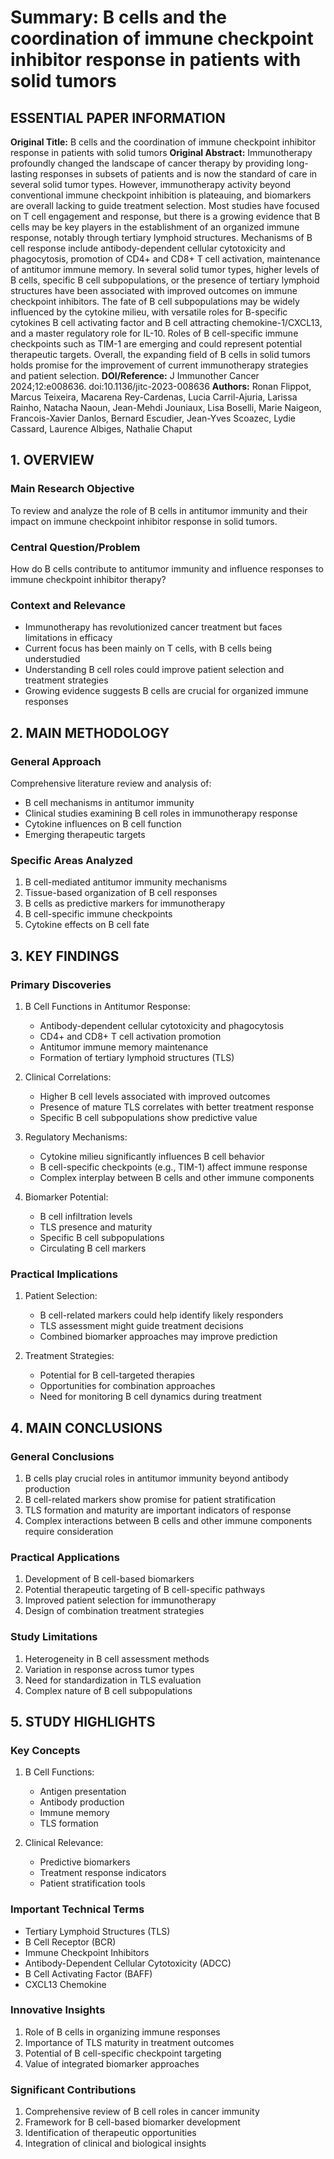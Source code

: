 # Summary: B cells and the coordination of immune checkpoint inhibitor response in patients with solid tumors

## ESSENTIAL PAPER INFORMATION
**Original Title:** B cells and the coordination of immune checkpoint inhibitor response in patients with solid tumors
**Original Abstract:** Immunotherapy profoundly changed the landscape of cancer therapy by providing long-lasting responses in subsets of patients and is now the standard of care in several solid tumor types. However, immunotherapy activity beyond conventional immune checkpoint inhibition is plateauing, and biomarkers are overall lacking to guide treatment selection. Most studies have focused on T cell engagement and response, but there is a growing evidence that B cells may be key players in the establishment of an organized immune response, notably through tertiary lymphoid structures. Mechanisms of B cell response include antibody-dependent cellular cytotoxicity and phagocytosis, promotion of CD4+ and CD8+ T cell activation, maintenance of antitumor immune memory. In several solid tumor types, higher levels of B cells, specific B cell subpopulations, or the presence of tertiary lymphoid structures have been associated with improved outcomes on immune checkpoint inhibitors. The fate of B cell subpopulations may be widely influenced by the cytokine milieu, with versatile roles for B-specific cytokines B cell activating factor and B cell attracting chemokine-1/CXCL13, and a master regulatory role for IL-10. Roles of B cell-specific immune checkpoints such as TIM-1 are emerging and could represent potential therapeutic targets. Overall, the expanding field of B cells in solid tumors holds promise for the improvement of current immunotherapy strategies and patient selection.
**DOI/Reference:** J Immunother Cancer 2024;12:e008636. doi:10.1136/jitc-2023-008636
**Authors:** Ronan Flippot, Marcus Teixeira, Macarena Rey-Cardenas, Lucia Carril-Ajuria, Larissa Rainho, Natacha Naoun, Jean-Mehdi Jouniaux, Lisa Boselli, Marie Naigeon, Francois-Xavier Danlos, Bernard Escudier, Jean-Yves Scoazec, Lydie Cassard, Laurence Albiges, Nathalie Chaput

## 1. OVERVIEW

### Main Research Objective
To review and analyze the role of B cells in antitumor immunity and their impact on immune checkpoint inhibitor response in solid tumors.

### Central Question/Problem
How do B cells contribute to antitumor immunity and influence responses to immune checkpoint inhibitor therapy?

### Context and Relevance
- Immunotherapy has revolutionized cancer treatment but faces limitations in efficacy
- Current focus has been mainly on T cells, with B cells being understudied
- Understanding B cell roles could improve patient selection and treatment strategies
- Growing evidence suggests B cells are crucial for organized immune responses

## 2. MAIN METHODOLOGY

### General Approach
Comprehensive literature review and analysis of:
- B cell mechanisms in antitumor immunity
- Clinical studies examining B cell roles in immunotherapy response
- Cytokine influences on B cell function
- Emerging therapeutic targets

### Specific Areas Analyzed
1. B cell-mediated antitumor immunity mechanisms
2. Tissue-based organization of B cell responses
3. B cells as predictive markers for immunotherapy
4. B cell-specific immune checkpoints
5. Cytokine effects on B cell fate

## 3. KEY FINDINGS

### Primary Discoveries
1. B Cell Functions in Antitumor Response:
   - Antibody-dependent cellular cytotoxicity and phagocytosis
   - CD4+ and CD8+ T cell activation promotion
   - Antitumor immune memory maintenance
   - Formation of tertiary lymphoid structures (TLS)

2. Clinical Correlations:
   - Higher B cell levels associated with improved outcomes
   - Presence of mature TLS correlates with better treatment response
   - Specific B cell subpopulations show predictive value

3. Regulatory Mechanisms:
   - Cytokine milieu significantly influences B cell behavior
   - B cell-specific checkpoints (e.g., TIM-1) affect immune response
   - Complex interplay between B cells and other immune components

4. Biomarker Potential:
   - B cell infiltration levels
   - TLS presence and maturity
   - Specific B cell subpopulations
   - Circulating B cell markers

### Practical Implications
1. Patient Selection:
   - B cell-related markers could help identify likely responders
   - TLS assessment might guide treatment decisions
   - Combined biomarker approaches may improve prediction

2. Treatment Strategies:
   - Potential for B cell-targeted therapies
   - Opportunities for combination approaches
   - Need for monitoring B cell dynamics during treatment

## 4. MAIN CONCLUSIONS

### General Conclusions
1. B cells play crucial roles in antitumor immunity beyond antibody production
2. B cell-related markers show promise for patient stratification
3. TLS formation and maturity are important indicators of response
4. Complex interactions between B cells and other immune components require consideration

### Practical Applications
1. Development of B cell-based biomarkers
2. Potential therapeutic targeting of B cell-specific pathways
3. Improved patient selection for immunotherapy
4. Design of combination treatment strategies

### Study Limitations
1. Heterogeneity in B cell assessment methods
2. Variation in response across tumor types
3. Need for standardization in TLS evaluation
4. Complex nature of B cell subpopulations

## 5. STUDY HIGHLIGHTS

### Key Concepts
1. B Cell Functions:
   - Antigen presentation
   - Antibody production
   - Immune memory
   - TLS formation

2. Clinical Relevance:
   - Predictive biomarkers
   - Treatment response indicators
   - Patient stratification tools

### Important Technical Terms
- Tertiary Lymphoid Structures (TLS)
- B Cell Receptor (BCR)
- Immune Checkpoint Inhibitors
- Antibody-Dependent Cellular Cytotoxicity (ADCC)
- B Cell Activating Factor (BAFF)
- CXCL13 Chemokine

### Innovative Insights
1. Role of B cells in organizing immune responses
2. Importance of TLS maturity in treatment outcomes
3. Potential of B cell-specific checkpoint targeting
4. Value of integrated biomarker approaches

### Significant Contributions
1. Comprehensive review of B cell roles in cancer immunity
2. Framework for B cell-based biomarker development
3. Identification of therapeutic opportunities
4. Integration of clinical and biological insights
